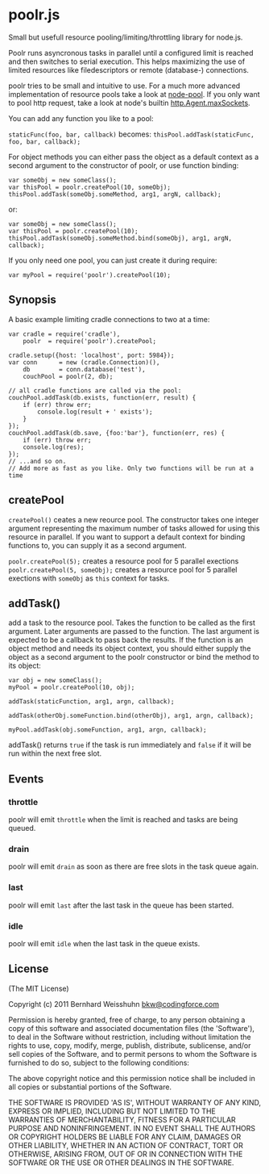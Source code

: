 # poolr.js

  Small but usefull resource pooling/limiting/throttling library for node.js.

  Poolr runs asyncronous tasks in parallel until a configured limit is
  reached and then switches to serial execution.
  This helps maximizing the use of limited resources like filedescriptors
  or remote (database-) connections.

  poolr tries to be small and intuitive to use. For a much more advanced
  implementation of resource pools take a look at
  [node-pool](https://github.com/coopernurse/node-pool).
  If you only want to pool http request, take a look at node's
  builtin [http.Agent.maxSockets](http://nodejs.org/docs/v0.4.0/api/http.html#agent.maxSockets).

  You can add any function you like to a pool:

  `staticFunc(foo, bar, callback)` becomes:
  `thisPool.addTask(staticFunc, foo, bar, callback);`

  For object methods you can either pass the object as a default context as a
  second argument to the constructor of poolr, or use function binding:

    var someObj = new someClass();
    var thisPool = poolr.createPool(10, someObj);
    thisPool.addTask(someObj.someMethod, arg1, argN, callback);

  or:

    var someObj = new someClass();
    var thisPool = poolr.createPool(10);
    thisPool.addTask(someObj.someMethod.bind(someObj), arg1, argN, callback);

  
  If you only need one pool, you can just create it during require:

    var myPool = require('poolr').createPool(10);

## Synopsis

A basic example limiting cradle connections to two at a time:

    var cradle = require('cradle'),
        poolr  = require('poolr').createPool;

    cradle.setup({host: 'localhost', port: 5984});
    var conn      = new (cradle.Connection)(),
        db        = conn.database('test'),
        couchPool = poolr(2, db);

    // all cradle functions are called via the pool:
    couchPool.addTask(db.exists, function(err, result) {
        if (err) throw err;
            console.log(result + ' exists');
        }
    });
    couchPool.addTask(db.save, {foo:'bar'}, function(err, res) {
        if (err) throw err;
        console.log(res);
    });
    // ...and so on.
    // Add more as fast as you like. Only two functions will be run at a time


## createPool

`createPool()` ceates a new reource pool. The constructor takes one integer
argument representing the maximum number of tasks allowed for using this
resource in parallel.
If you want to support a default context for binding functions to, you can
supply it as a second argument.

  `poolr.createPool(5);` creates a resource pool for 5 parallel exections
  `poolr.createPool(5, someObj);` creates a resource pool for 5 parallel
  exections with `someObj` as `this` context for tasks.


## addTask()

add a task to the resource pool. Takes the function to be called as the
first argument. Later arguments are passed to the function.
The last argument is expected to be a callback to pass back the results.
If the function is an object method and needs its object context, you
should either supply the object as a second argument to the poolr constructor
or bind the method to its object:

    var obj = new someClass();
    myPool = poolr.createPool(10, obj);

    addTask(staticFunction, arg1, argn, callback);

    addTask(otherObj.someFunction.bind(otherObj), arg1, argn, callback);

    myPool.addTask(obj.someFunction, arg1, argn, callback);

addTask() returns `true` if the task is run immediately and `false` if
it will be run within the next free slot.

## Events

### throttle

poolr will emit `throttle` when the limit is reached and tasks are being
queued.

### drain

poolr will emit `drain` as soon as there are free slots in the task queue
again.

### last

poolr will emit `last` after the last task in the queue has been started.

### idle

poolr will emit `idle` when the last task in the queue exists.


## License

(The MIT License)

Copyright (c) 2011 Bernhard Weisshuhn <bkw@codingforce.com>

Permission is hereby granted, free of charge, to any person obtaining
a copy of this software and associated documentation files (the
'Software'), to deal in the Software without restriction, including
without limitation the rights to use, copy, modify, merge, publish,
distribute, sublicense, and/or sell copies of the Software, and to
permit persons to whom the Software is furnished to do so, subject to
the following conditions:

The above copyright notice and this permission notice shall be
included in all copies or substantial portions of the Software.

THE SOFTWARE IS PROVIDED 'AS IS', WITHOUT WARRANTY OF ANY KIND,
EXPRESS OR IMPLIED, INCLUDING BUT NOT LIMITED TO THE WARRANTIES OF
MERCHANTABILITY, FITNESS FOR A PARTICULAR PURPOSE AND NONINFRINGEMENT.
IN NO EVENT SHALL THE AUTHORS OR COPYRIGHT HOLDERS BE LIABLE FOR ANY
CLAIM, DAMAGES OR OTHER LIABILITY, WHETHER IN AN ACTION OF CONTRACT,
TORT OR OTHERWISE, ARISING FROM, OUT OF OR IN CONNECTION WITH THE
SOFTWARE OR THE USE OR OTHER DEALINGS IN THE SOFTWARE.
